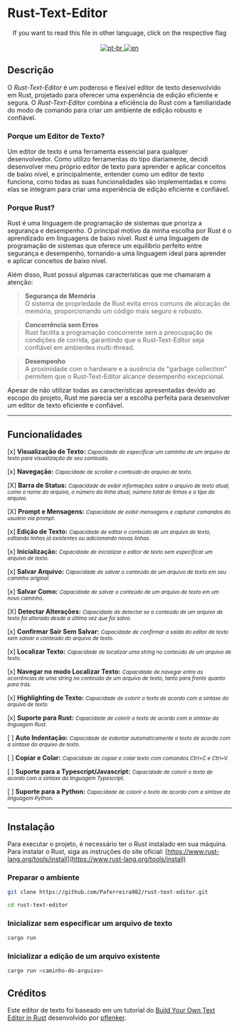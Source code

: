 # Rust-Text-Editor

<p align="center">
If you want to read this file in other language, click on the respective flag <br> <br>
  <a href="https://github.com/Paferreira982/rust-text-editor/blob/main/README.pt-br.md">
    <img src="https://img.shields.io/badge/lang-pt--br-green.svg" alt="pt-br">
  </a>
  <a href="https://github.com/Paferreira982/rust-text-editor/blob/main/README.md">
    <img src="https://img.shields.io/badge/lang-en-red.svg" alt="en">
  </a>
</p>

## Descrição
O *Rust-Text-Editor* é um poderoso e flexível editor de texto desenvolvido em Rust, projetado para oferecer uma experiência de edição eficiente e segura. O *Rust-Text-Editor* combina a eficiência do Rust com a familiaridade do modo de comando para criar um ambiente de edição robusto e confiável.

### Porque um Editor de Texto?
Um editor de texto é uma ferramenta essencial para qualquer desenvolvedor. Como utilizo ferramentas do tipo diariamente, decidi desenvolver meu próprio editor de texto para aprender e aplicar conceitos de baixo nível, e principalmente, entender como um editor de texto funciona, como todas as suas funcionalidades são implementadas e como elas se integram para criar uma experiência de edição eficiente e confiável.

### Porque Rust?
Rust é uma linguagem de programação de sistemas que prioriza a segurança e desempenho. O principal motivo da minha escolha por Rust é o aprendizado em linguagens de baixo nível. Rust é uma linguagem de programação de sistemas que oferece um equilíbrio perfeito entre segurança e desempenho, tornando-a uma linguagem ideal para aprender e aplicar conceitos de baixo nível.

Além disso, Rust possui algumas características que me chamaram a atenção:

>**Segurança de Memória** <br>
>  O sistema de propriedade de Rust evita erros comuns de alocação de memória, proporcionando um código mais seguro e robusto.

>**Concorrência sem Erros** <br>
>  Rust facilita a programação concorrente sem a preocupação de condições de corrida, garantindo que o Rust-Text-Editor seja confiável em ambientes multi-thread.

>**Desempenho** <br>
>  A proximidade com o hardware e a ausência de "garbage collection" permitem que o Rust-Text-Editor alcance desempenho excepcional.

Apesar de não utilizar todas as características apresentadas devido ao escopo do projeto, Rust me parecia ser a escolha perfeita para desenvolver um editor de texto eficiente e confiável.

---
## Funcionalidades
[x] **Visualização de Texto:** <small><i>Capacidade de especificar um caminho de um arquivo de texto para visualização de seu conteúdo.</i></small>

[x] **Navegação:** <small><i>Capacidade de scrollar o conteúdo do arquivo de texto.</i></small>

[X] **Barra de Status:** <small><i>Capacidade de exibir informações sobre o arquivo de texto atual, como o nome do arquivo, o número da linha atual, número total de linhas e o tipo do arquivo.</i></small>

[X] **Prompt e Mensagens:** <small><i>Capacidade de exibir mensagens e capturar comandos do usuário via prompt.</i></small>

[x] **Edição de Texto:** <small><i>Capacidade de editar o conteúdo de um arquivo de texto, editando linhas já existentes ou adicionando novas linhas.</i></small>

[x] **Inicialização:** <small><i>Capacidade de inicializar o editor de texto sem especificar um arquivo de texto.</i></small>

[x] **Salvar Arquivo:** <small><i>Capacidade de salvar o conteúdo de um arquivo de texto em seu caminho original.</i></small>

[x] **Salvar Como:** <small><i>Capacidade de salvar o conteúdo de um arquivo de texto em um novo caminho.</i></small>

[X] **Detectar Alterações:** <small><i>Capacidade de detectar se o conteúdo de um arquivo de texto foi alterado desde a última vez que foi salvo.</i></small>

[x] **Confirmar Sair Sem Salvar:** <small><i>Capacidade de confirmar a saída do editor de texto sem salvar o conteúdo do arquivo de texto.</i></small>

[x] **Localizar Texto:** <small><i>Capacidade de localizar uma string no conteúdo de um arquivo de texto.</i></small>

[x] **Navegar no modo Localizar Texto:** <small><i>Capacidade de navegar entre as ocorrências de uma string no conteúdo de um arquivo de texto, tanto para frente quanto para trás.</i></small>

[x] **Highlighting de Texto:** <small><i>Capacidade de colorir o texto de acordo com a sintaxe do arquivo de texto.</i></small>

[x] **Suporte para Rust:** <small><i>Capacidade de colorir o texto de acordo com a sintaxe da linguagem Rust.</i></small>

[ ] **Auto Indentação:** <small><i>Capacidade de indentar automaticamente o texto de acordo com a sintaxe do arquivo de texto.</i></small>

[ ] **Copiar e Colar:** <small><i>Capacidade de copiar e colar texto com comandos Ctrl+C e Ctrl+V.</i></small>

[ ] **Suporte para a Typescript/Javascript:** <small><i>Capacidade de colorir o texto de acordo com a sintaxe da linguagem Typescript.</i></small>

[ ] **Suporte para a Python:** <small><i>Capacidade de colorir o texto de acordo com a sintaxe da linguagem Python.</i></small>

---

## Instalação
Para executar o projeto, é necessário ter o Rust instalado em sua máquina. Para instalar o Rust, siga as instruções do site oficial: [https://www.rust-lang.org/tools/install](https://www.rust-lang.org/tools/install)

### Preparar o ambiente
```bash
git clone https://github.com/Paferreira982/rust-text-editor.git

cd rust-text-editor
```

### Inicializar sem especificar um arquivo de texto
```bash
cargo run
```

### Inicializar a edição de um arquivo existente
```bash
cargo run <caminho-do-arquivo>
```

## Créditos
Este editor de texto foi baseado em um tutorial do [Build Your Own Text Editor in Rust](https://www.flenker.blog/hecto/) desenvolvido por [pflenker](https://github.com/pflenker).